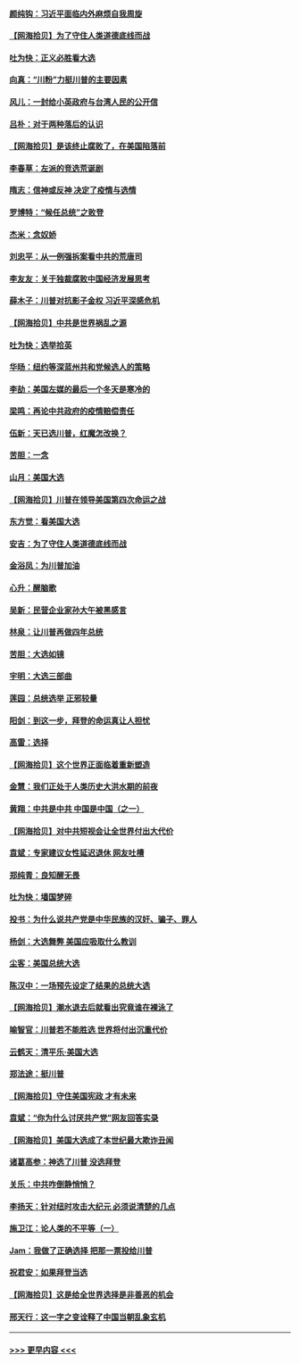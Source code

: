#### [颜纯钩：习近平面临内外麻烦自我周旋](../pages/nsc993/n12563356.md?t=11202351) 
#### [【网海拾贝】为了守住人类道德底线而战](../pages/nsc993/n12562542.md?t=11202351) 
#### [吐为快：正义必胜看大选](../pages/nsc993/n12561967.md?t=11202351) 
#### [向真：“川粉”力挺川普的主要因素](../pages/nsc993/n12560774.md?t=11202351) 
#### [风儿：一封给小英政府与台湾人民的公开信](../pages/nsc993/n12560581.md?t=11202351) 
#### [吕朴：对于两种落后的认识](../pages/nsc993/n12560492.md?t=11202351) 
#### [【网海拾贝】是该终止腐败了，在美国陷落前](../pages/nsc993/n12559936.md?t=11202351) 
#### [李春草：左派的竞选荒诞剧](../pages/nsc993/n12558380.md?t=11202351) 
#### [隋志：信神或反神 决定了疫情与选情](../pages/nsc993/n12558255.md?t=11202351) 
#### [罗博特：“候任总统”之败登](../pages/nsc993/n12558189.md?t=11202351) 
#### [杰米：念奴娇](../pages/nsc993/n12558174.md?t=11202351) 
#### [刘忠平：从一例强拆案看中共的荒唐司](../pages/nsc993/n12558036.md?t=11202351) 
#### [李友友：关于独裁腐败中国经济发展思考](../pages/nsc993/n12558004.md?t=11202351) 
#### [薛木子：川普对抗影子金权 习近平深感危机](../pages/nsc993/n12557342.md?t=11202351) 
#### [【网海拾贝】中共是世界祸乱之源](../pages/nsc993/n12555353.md?t=11202351) 
#### [吐为快：选举拾英](../pages/nsc993/n12555041.md?t=11202351) 
#### [华旸：纽约等深蓝州共和党候选人的策略](../pages/nsc993/n12554309.md?t=11202351) 
#### [李劼：美国左媒的最后一个冬天是寒冷的](../pages/nsc993/n12552947.md?t=11202351) 
#### [梁鸣：再论中共政府的疫情赔偿责任](../pages/nsc993/n12553012.md?t=11202351) 
#### [伍新：天已选川普，红魔怎改换？](../pages/nsc993/n12552970.md?t=11202351) 
#### [苦胆：一念](../pages/nsc993/n12552957.md?t=11202351) 
#### [山月：美国大选](../pages/nsc993/n12552446.md?t=11202351) 
#### [【网海拾贝】川普在领导美国第四次命运之战](../pages/nsc993/n12551973.md?t=11202351) 
#### [东方觉：看美国大选](../pages/nsc993/n12551647.md?t=11202351) 
#### [安吉：为了守住人类道德底线而战](../pages/nsc993/n12551111.md?t=11202351) 
#### [金浴凤：为川普加油](../pages/nsc993/n12551085.md?t=11202351) 
#### [心升：醒脑歌](../pages/nsc993/n12550984.md?t=11202351) 
#### [吴新：民营企业家孙大午被黑感言](../pages/nsc993/n12550656.md?t=11202351) 
#### [林泉：让川普再做四年总统](../pages/nsc993/n12550640.md?t=11202351) 
#### [苦胆：大选如镜](../pages/nsc993/n12550630.md?t=11202351) 
#### [宇明：大选三部曲](../pages/nsc993/n12550603.md?t=11202351) 
#### [莲园：总统选举 正邪较量](../pages/nsc993/n12550594.md?t=11202351) 
#### [阳剑：到这一步，拜登的命运真让人担忧](../pages/nsc993/n12549093.md?t=11202351) 
#### [高雷：选择](../pages/nsc993/n12549087.md?t=11202351) 
#### [【网海拾贝】这个世界正面临着重新塑造](../pages/nsc993/n12548326.md?t=11202351) 
#### [金慧：我们正处于人类历史大洪水期的前夜](../pages/nsc993/n12547914.md?t=11202351) 
#### [黄翔：中共是中共 中国是中国（之一）](../pages/nsc993/n12547576.md?t=11202351) 
#### [【网海拾贝】对中共短视会让全世界付出大代价](../pages/nsc993/n12546043.md?t=11202351) 
#### [袁斌：专家建议女性延迟退休 网友吐槽](../pages/nsc993/n12545424.md?t=11202351) 
#### [郑纯青：良知醒无畏](../pages/nsc993/n12545394.md?t=11202351) 
#### [吐为快：墙国梦碎](../pages/nsc993/n12545309.md?t=11202351) 
#### [投书：为什么说共产党是中华民族的汉奸、骗子、罪人](../pages/nsc993/n12545089.md?t=11202351) 
#### [杨剑：大选舞弊 美国应吸取什么教训](../pages/nsc993/n12543937.md?t=11202351) 
#### [尘客：美国总统大选](../pages/nsc993/n12543828.md?t=11202351) 
#### [陈汉中：一场预先设定了结果的总统大选](../pages/nsc993/n12543564.md?t=11202351) 
#### [【网海拾贝】潮水退去后就看出究竟谁在裸泳了](../pages/nsc993/n12543321.md?t=11202351) 
#### [喻智官：川普若不能胜选 世界将付出沉重代价](../pages/nsc993/n12541352.md?t=11202351) 
#### [云鹤天：清平乐‧美国大选](../pages/nsc993/n12540916.md?t=11202351) 
#### [郑法途：挺川普](../pages/nsc993/n12540898.md?t=11202351) 
#### [【网海拾贝】守住美国宪政 才有未来](../pages/nsc993/n12540423.md?t=11202351) 
#### [袁斌：“你为什么讨厌共产党”网友回答实录](../pages/nsc993/n12540208.md?t=11202351) 
#### [【网海拾贝】美国大选成了本世纪最大欺诈丑闻](../pages/nsc993/n12538029.md?t=11202351) 
#### [诸葛高参：神选了川普 没选拜登](../pages/nsc993/n12537664.md?t=11202351) 
#### [关乐：中共咋倒静悄悄？](../pages/nsc993/n12537615.md?t=11202351) 
#### [李扬天：针对纽时攻击大纪元 必须说清楚的几点](../pages/nsc993/n12536001.md?t=11202351) 
#### [施卫江：论人类的不平等（一）](../pages/nsc993/n12535700.md?t=11202351) 
#### [Jam：我做了正确选择 把那一票投给川普](../pages/nsc993/n12535743.md?t=11202351) 
#### [祝君安：如果拜登当选](../pages/nsc993/n12535726.md?t=11202351) 
#### [【网海拾贝】这是给全世界选择是非善恶的机会](../pages/nsc993/n12535061.md?t=11202351) 
#### [邢天行：这一字之变诠释了中国当朝乱象玄机](../pages/nsc993/n12533446.md?t=11202351) 

----
#### [ >>> 更早内容 <<< ](../indexes/nsc993-earlier.md)
